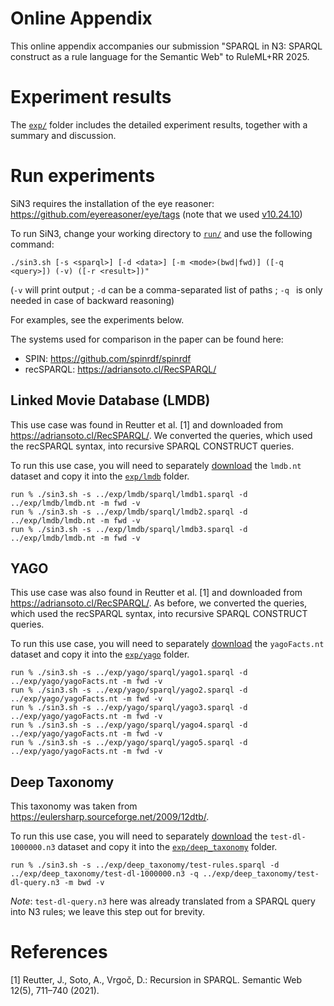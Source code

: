 # Online Appendix

This online appendix accompanies our submission "SPARQL in N3: SPARQL construct as a rule language for the Semantic Web" to RuleML+RR 2025.

# Experiment results

The [`exp/`](exp/) folder includes the detailed experiment results, together with a summary and discussion.

# Run experiments

SiN3 requires the installation of the eye reasoner: 
https://github.com/eyereasoner/eye/tags (note that we used [v10.24.10](https://github.com/eyereasoner/eye/releases/tag/v10.24.10))

To run SiN3, change your working directory to [`run/`](run/) and use the following command:
```
./sin3.sh [-s <sparql>] [-d <data>] [-m <mode>(bwd|fwd)] ([-q <query>]) (-v) ([-r <result>])"
```
(`-v` will print output ;  `-d` can be a comma-separated list of paths ; `-q ` is only needed in case of backward reasoning)

For examples, see the experiments below.

The systems used for comparison in the paper can be found here:
- SPIN: https://github.com/spinrdf/spinrdf
- recSPARQL: https://adriansoto.cl/RecSPARQL/

## Linked Movie Database (LMDB)

This use case was found in Reutter et al. [1] and downloaded from https://adriansoto.cl/RecSPARQL/.
We converted the queries, which used the recSPARQL syntax, into recursive SPARQL CONSTRUCT queries.

To run this use case, you will need to separately [download](https://files.catbox.moe/vpg5uy.zip) the `lmdb.nt` dataset and copy it into the [`exp/lmdb`](exp/lmdb) folder.

```
run % ./sin3.sh -s ../exp/lmdb/sparql/lmdb1.sparql -d ../exp/lmdb/lmdb.nt -m fwd -v
run % ./sin3.sh -s ../exp/lmdb/sparql/lmdb2.sparql -d ../exp/lmdb/lmdb.nt -m fwd -v
run % ./sin3.sh -s ../exp/lmdb/sparql/lmdb3.sparql -d ../exp/lmdb/lmdb.nt -m fwd -v
```

## YAGO

This use case was also found in Reutter et al. [1] and downloaded from https://adriansoto.cl/RecSPARQL/.
As before, we converted the queries, which used the recSPARQL syntax, into recursive SPARQL CONSTRUCT queries.

To run this use case, you will need to separately [download](https://files.catbox.moe/06n7mv.zip) the `yagoFacts.nt` dataset and copy it into the [`exp/yago`](exp/yago) folder.

```
run % ./sin3.sh -s ../exp/yago/sparql/yago1.sparql -d ../exp/yago/yagoFacts.nt -m fwd -v
run % ./sin3.sh -s ../exp/yago/sparql/yago2.sparql -d ../exp/yago/yagoFacts.nt -m fwd -v
run % ./sin3.sh -s ../exp/yago/sparql/yago3.sparql -d ../exp/yago/yagoFacts.nt -m fwd -v
run % ./sin3.sh -s ../exp/yago/sparql/yago4.sparql -d ../exp/yago/yagoFacts.nt -m fwd -v
run % ./sin3.sh -s ../exp/yago/sparql/yago5.sparql -d ../exp/yago/yagoFacts.nt -m fwd -v
```


## Deep Taxonomy

This taxonomy was taken from https://eulersharp.sourceforge.net/2009/12dtb/.

To run this use case, you will need to separately [download](https://files.catbox.moe/shrw87.zip) the `test-dl-1000000.n3` dataset and copy it into the [`exp/deep_taxonomy`](exp/deep_taxonomy) folder.

```
run % ./sin3.sh -s ../exp/deep_taxonomy/test-rules.sparql -d ../exp/deep_taxonomy/test-dl-1000000.n3 -q ../exp/deep_taxonomy/test-dl-query.n3 -m bwd -v
```

_Note_: `test-dl-query.n3` here was already translated from a SPARQL query into N3 rules; we leave this step out for brevity.


# References

[1] Reutter, J., Soto, A., Vrgoč, D.: Recursion in SPARQL. Semantic Web 12(5), 711–740 (2021).

